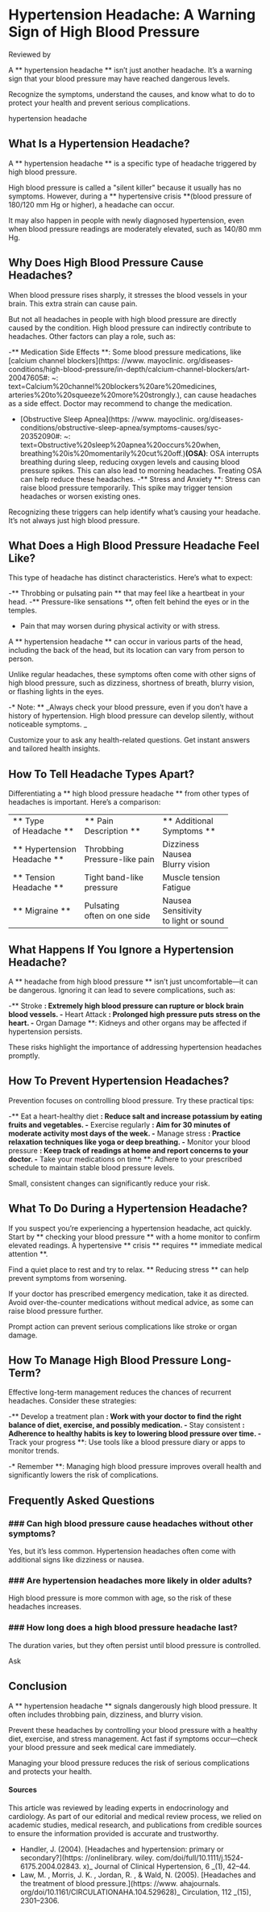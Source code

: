 # Hypertension Headache: A Warning Sign of High Blood Pressure

Reviewed by

A ** hypertension headache ** isn’t just another headache. It’s a warning sign that your blood pressure may have reached dangerous levels.

Recognize the symptoms, understand the causes, and know what to do to protect your health and prevent serious complications.

hypertension headache
## What Is a Hypertension Headache?

A ** hypertension headache ** is a specific type of headache triggered by high blood pressure.

High blood pressure is called a "silent killer" because it usually has no symptoms. However, during a ** hypertensive crisis **(blood pressure of 180/120 mm Hg or higher), a headache can occur.

It may also happen in people with newly diagnosed hypertension, even when blood pressure readings are moderately elevated, such as 140/80 mm Hg.

## Why Does High Blood Pressure Cause Headaches?

When blood pressure rises sharply, it stresses the blood vessels in your brain. This extra strain can cause pain.

But not all headaches in people with high blood pressure are directly caused by the condition. High blood pressure can indirectly contribute to headaches. Other factors can play a role, such as:

-** Medication Side Effects **: Some blood pressure medications, like [calcium channel blockers](https: //www. mayoclinic. org/diseases-conditions/high-blood-pressure/in-depth/calcium-channel-blockers/art-20047605#: ~: text=Calcium%20channel%20blockers%20are%20medicines, arteries%20to%20squeeze%20more%20strongly.), can cause headaches as a side effect. Doctor may recommend to change the medication.
- [Obstructive Sleep Apnea](https: //www. mayoclinic. org/diseases-conditions/obstructive-sleep-apnea/symptoms-causes/syc-20352090#: ~: text=Obstructive%20sleep%20apnea%20occurs%20when, breathing%20is%20momentarily%20cut%20off.)**(OSA)**: OSA interrupts breathing during sleep, reducing oxygen levels and causing blood pressure spikes. This can also lead to morning headaches. Treating OSA can help reduce these headaches.
-** Stress and Anxiety **: Stress can raise blood pressure temporarily. This spike may trigger tension headaches or worsen existing ones.

Recognizing these triggers can help identify what’s causing your headache. It’s not always just high blood pressure.

## What Does a High Blood Pressure Headache Feel Like?

This type of headache has distinct characteristics. Here’s what to expect:

-** Throbbing or pulsating pain ** that may feel like a heartbeat in your head.
-** Pressure-like sensations **, often felt behind the eyes or in the temples.
- Pain that may worsen during physical activity or with stress.

A ** hypertension headache ** can occur in various parts of the head, including the back of the head, but its location can vary from person to person.

Unlike regular headaches, these symptoms often come with other signs of high blood pressure, such as dizziness, shortness of breath, blurry vision, or flashing lights in the eyes.

-* Note: ** _Always check your blood pressure, even if you don’t have a history of hypertension. High blood pressure can develop silently, without noticeable symptoms. _

Customize your  to ask any health-related questions. Get instant answers and tailored health insights.

## How To Tell Headache Types Apart?

Differentiating a ** high blood pressure headache ** from other types of headaches is important. Here’s a comparison:

|     |     |     |
| --- | --- | --- |
|** Type **<br>** of Headache **|** Pain **<br>** Description **|** Additional **<br>** Symptoms **|
|** Hypertension **<br>** Headache **| Throbbing<br> Pressure-like pain | Dizziness<br> Nausea<br> Blurry vision |
|** Tension **<br>** Headache **| Tight band-like<br> pressure | Muscle tension<br> Fatigue |
|** Migraine **| Pulsating<br> often on one side | Nausea<br> Sensitivity<br> to light or sound |

## What Happens If You Ignore a Hypertension Headache?

A ** headache from high blood pressure ** isn’t just uncomfortable—it can be dangerous. Ignoring it can lead to severe complications, such as:

-** Stroke **: Extremely high blood pressure can rupture or block brain blood vessels.
-** Heart Attack **: Prolonged high pressure puts stress on the heart.
-** Organ Damage **: Kidneys and other organs may be affected if hypertension persists.

These risks highlight the importance of addressing hypertension headaches promptly.

## How To Prevent Hypertension Headaches?

Prevention focuses on controlling blood pressure. Try these practical tips:

-** Eat a heart-healthy diet **: Reduce salt and increase potassium by eating fruits and vegetables.
-** Exercise regularly **: Aim for 30 minutes of moderate activity most days of the week.
-** Manage stress **: Practice relaxation techniques like yoga or deep breathing.
-** Monitor your blood pressure **: Keep track of readings at home and report concerns to your doctor.
-** Take your medications on time **: Adhere to your prescribed schedule to maintain stable blood pressure levels.

Small, consistent changes can significantly reduce your risk.

## What To Do During a Hypertension Headache?

If you suspect you’re experiencing a hypertension headache, act quickly. Start by ** checking your blood pressure ** with a home monitor to confirm elevated readings. A hypertensive ** crisis ** requires ** immediate medical attention **.

Find a quiet place to rest and try to relax. ** Reducing stress ** can help prevent symptoms from worsening.

If your doctor has prescribed emergency medication, take it as directed. Avoid over-the-counter medications without medical advice, as some can raise blood pressure further.

Prompt action can prevent serious complications like stroke or organ damage.

## How To Manage High Blood Pressure Long-Term?

Effective long-term management reduces the chances of recurrent headaches. Consider these strategies:

-** Develop a treatment plan **: Work with your doctor to find the right balance of diet, exercise, and possibly medication.
-** Stay consistent **: Adherence to healthy habits is key to lowering blood pressure over time.
-** Track your progress **: Use tools like a blood pressure diary or apps to monitor trends.

-* Remember **: Managing high blood pressure improves overall health and significantly lowers the risk of complications.

## Frequently Asked Questions

### \#\#\# Can high blood pressure cause headaches without other symptoms?

Yes, but it’s less common. Hypertension headaches often come with additional signs like dizziness or nausea.

### \#\#\# Are hypertension headaches more likely in older adults?

High blood pressure is more common with age, so the risk of these headaches increases.

### \#\#\# How long does a high blood pressure headache last?

The duration varies, but they often persist until blood pressure is controlled.

 Ask 

## Conclusion

A ** hypertension headache ** signals dangerously high blood pressure. It often includes throbbing pain, dizziness, and blurry vision.

Prevent these headaches by controlling your blood pressure with a healthy diet, exercise, and stress management. Act fast if symptoms occur—check your blood pressure and seek medical care immediately.

Managing your blood pressure reduces the risk of serious complications and protects your health.

#### Sources

This article was reviewed by leading experts in endocrinology and cardiology. As part of our editorial and medical review process, we relied on academic studies, medical research, and publications from credible sources to ensure the information provided is accurate and trustworthy.

- Handler, J. (2004). [Headaches and hypertension: primary or secondary?](https: //onlinelibrary. wiley. com/doi/full/10.1111/j.1524-6175.2004.02843. x)_ Journal of Clinical Hypertension, 6 _(1), 42–44.
- Law, M. , Morris, J. K. , Jordan, R. , & Wald, N. (2005). [Headaches and the treatment of blood pressure.](https: //www. ahajournals. org/doi/10.1161/CIRCULATIONAHA.104.529628)_ Circulation, 112 _(15), 2301–2306.